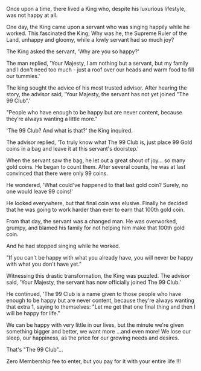 ---
---

Once upon a time, there lived a King who, despite his luxurious lifestyle, was not happy at all.

One day, the King came upon a servant who was singing happily while he worked. This fascinated the King; Why was he, the Supreme Ruler of the Land, unhappy and gloomy, while a lowly servant had so much joy?

The King asked the servant, 'Why are you so happy?'

The man replied, 'Your Majesty, I am nothing but a servant, but my family and I don't need too much - just a roof over our heads and warm food to fill our tummies.'

The king sought the advice of his most trusted advisor. After hearing the story, the advisor said, 'Your Majesty, the servant has not yet joined "The 99 Club".'

<div class='quotation'>
"People who have enough to be happy but are never content, because they’re always wanting a little more."
</div>

'The 99 Club? And what is that?' the King inquired.

The advisor replied, 'To truly know what The 99 Club is, just place 99 Gold coins in a bag and leave it at this servant's doorstep.'

When the servant saw the bag, he let out a great shout of joy... so many gold coins. He began to count them. After several counts, he was at last convinced that there were only 99 coins.

He wondered, 'What could've happened to that last gold coin? Surely, no one would leave 99 coins!'

He looked everywhere, but that final coin was elusive. Finally he decided that he was going to work harder than ever to earn that 100th gold coin.

From that day, the servant was a changed man. He was overworked, grumpy, and blamed his family for not helping him make that 100th gold coin.

And he had stopped singing while he worked.

<div class='quotation'>
"If you can't be happy with what you already have, you will never be happy with what you don't have yet."
</div>

Witnessing this drastic transformation, the King was puzzled. The advisor said, 'Your Majesty, the servant has now officially joined The 99 Club.'

He continued, 'The 99 Club is a name given to those people who have enough to be happy but are never content, because they're always wanting that extra 1, saying to themselves: "Let me get that one final thing and then I will be happy for life."

We can be happy with very little in our lives, but the minute we're given something bigger and better, we want more ...and even more! We lose our sleep, our happiness, as the price for our growing needs and desires.

That's "The 99 Club"...

Zero Membership fee to enter, but you pay for it with your entire life !!!
